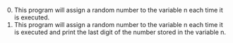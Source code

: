 0. This program will assign a random number to the variable n each time it is executed.
1. This program will assign a random number to the variable n each time it is executed and print the last digit of the number stored in the variable n.

